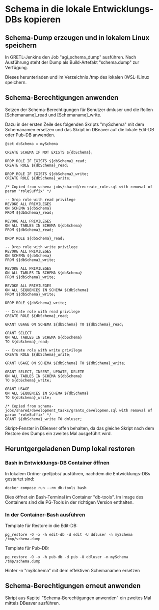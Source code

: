 # Schema in die lokale Entwicklungs-DBs kopieren

## Schema-Dump erzeugen und in lokalem Linux speichern

In GRETL-Jenkins den Job "agi_schema_dump" ausführen. Nach Ausführung steht der Dump als Build-Artefakt "schema.dump" zur Verfügung.

Dieses herunterladen und im Verzeichnis /tmp des lokalen (WSL-)Linux speichern.

## Schema-Berechtigungen anwenden

Setzen der Schema-Berechtigungen für Benutzer dmluser und die Rollen \[Schemaname\]_read und \[Schemaname\]_write.

Dazu in der ersten Zeile des folgenden Skripts "mySchema" mit dem Schemanamen ersetzen und das Skript im DBeaver auf die lokale Edit-DB oder Pub-DB anwenden.

    @set dbSchema = mySchema

    CREATE SCHEMA IF NOT EXISTS ${dbSchema};

    DROP ROLE IF EXISTS ${dbSchema}_read;
    CREATE ROLE ${dbSchema}_read;

    DROP ROLE IF EXISTS ${dbSchema}_write;
    CREATE ROLE ${dbSchema}_write;

    /* Copied from schema-jobs/shared/recreate_role.sql with removal of param "roleSuffix" */

    -- Drop role with read privilege
    REVOKE ALL PRIVILEGES
    ON SCHEMA ${dbSchema}
    FROM ${dbSchema}_read;

    REVOKE ALL PRIVILEGES
    ON ALL TABLES IN SCHEMA ${dbSchema}
    FROM ${dbSchema}_read;

    DROP ROLE ${dbSchema}_read;

    -- Drop role with write privilege
    REVOKE ALL PRIVILEGES
    ON SCHEMA ${dbSchema}
    FROM ${dbSchema}_write;

    REVOKE ALL PRIVILEGES
    ON ALL TABLES IN SCHEMA ${dbSchema}
    FROM ${dbSchema}_write;

    REVOKE ALL PRIVILEGES
    ON ALL SEQUENCES IN SCHEMA ${dbSchema}
    FROM ${dbSchema}_write;

    DROP ROLE ${dbSchema}_write;

    -- Create role with read privilege
    CREATE ROLE ${dbSchema}_read;

    GRANT USAGE ON SCHEMA ${dbSchema} TO ${dbSchema}_read;

    GRANT SELECT
    ON ALL TABLES IN SCHEMA ${dbSchema}
    TO ${dbSchema}_read;

    -- Create role with write privilege
    CREATE ROLE ${dbSchema}_write;

    GRANT USAGE ON SCHEMA ${dbSchema} TO ${dbSchema}_write;

    GRANT SELECT, INSERT, UPDATE, DELETE
    ON ALL TABLES IN SCHEMA ${dbSchema}
    TO ${dbSchema}_write;

    GRANT USAGE
    ON ALL SEQUENCES IN SCHEMA ${dbSchema}
    TO ${dbSchema}_write;

    /* Copied from schema-jobs/shared/development_tasks/grants_developmen.sql with removal of param "roleSuffix" */
    GRANT ${dbSchema}_write TO dmluser;

Skript-Fenster in DBeaver offen behalten, da das gleiche Skript nach dem Restore des Dumps ein zweites Mal ausgeführt wird.

## Heruntgergeladenen Dump lokal restoren

### Bash in Entwicklungs-DB Container öffnen

In lokalem Ordner gretljobs/ ausführen, nachdem die Entwicklungs-DBs gestartet sind:

    docker compose run --rm db-tools bash

Dies öffnet ein Bash-Terminal im Container "db-tools". Im Image des Containers sind die PG-Tools in der richtigen Version enthalten.

### In der Container-Bash ausführen

Template für Restore in die Edit-DB:

    pg_restore -O -x -h edit-db -d edit -U ddluser -n mySchema /tmp/schema.dump

Template für Pub-DB:

    pg_restore -O -x -h pub-db -d pub -U ddluser -n mySchema /tmp/schema.dump

Hinter -n "mySchema" mit dem effektiven Schemanamen ersetzen

## Schema-Berechtigungen erneut anwenden

Skript aus Kapitel "Schema-Berechtigungen anwenden" ein zweites Mal mittels DBeaver ausführen.
